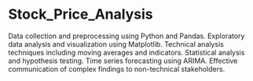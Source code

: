 # Stock_Price_Analysis
Data collection and preprocessing using Python and Pandas. Exploratory data analysis and visualization using Matplotlib. Technical analysis techniques including moving averages and indicators. Statistical analysis and hypothesis testing. Time series forecasting using ARIMA. Effective communication of complex findings to non-technical stakeholders.
